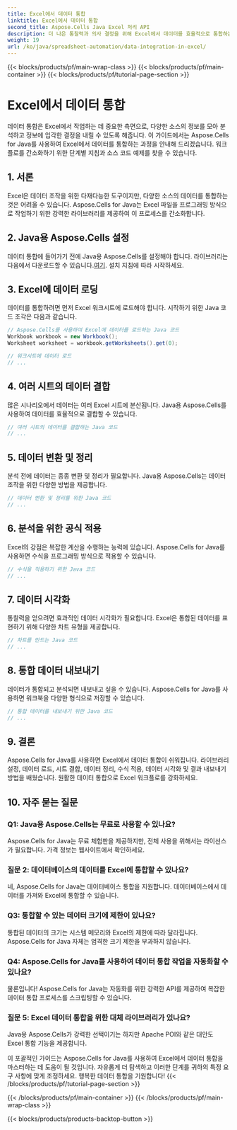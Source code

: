 ```yaml
---
title: Excel에서 데이터 통합
linktitle: Excel에서 데이터 통합
second_title: Aspose.Cells Java Excel 처리 API
description: 더 나은 통찰력과 의사 결정을 위해 Excel에서 데이터를 효율적으로 통합하는 방법을 알아보세요. Aspose.Cells for Java를 사용한 소스 코드가 포함된 단계별 가이드.
weight: 19
url: /ko/java/spreadsheet-automation/data-integration-in-excel/
---
```


{{< blocks/products/pf/main-wrap-class >}}
{{< blocks/products/pf/main-container >}}
{{< blocks/products/pf/tutorial-page-section >}}

# Excel에서 데이터 통합


데이터 통합은 Excel에서 작업하는 데 중요한 측면으로, 다양한 소스의 정보를 모아 분석하고 정보에 입각한 결정을 내릴 수 있도록 해줍니다. 이 가이드에서는 Aspose.Cells for Java를 사용하여 Excel에서 데이터를 통합하는 과정을 안내해 드리겠습니다. 워크플로를 간소화하기 위한 단계별 지침과 소스 코드 예제를 찾을 수 있습니다.

## 1. 서론

Excel은 데이터 조작을 위한 다재다능한 도구이지만, 다양한 소스의 데이터를 통합하는 것은 어려울 수 있습니다. Aspose.Cells for Java는 Excel 파일을 프로그래밍 방식으로 작업하기 위한 강력한 라이브러리를 제공하여 이 프로세스를 간소화합니다.

## 2. Java용 Aspose.Cells 설정

 데이터 통합에 들어가기 전에 Java용 Aspose.Cells를 설정해야 합니다. 라이브러리는 다음에서 다운로드할 수 있습니다.[여기](https://releases.aspose.com/cells/java/). 설치 지침에 따라 시작하세요.

## 3. Excel에 데이터 로딩

데이터를 통합하려면 먼저 Excel 워크시트에 로드해야 합니다. 시작하기 위한 Java 코드 조각은 다음과 같습니다.

```java
// Aspose.Cells를 사용하여 Excel에 데이터를 로드하는 Java 코드
Workbook workbook = new Workbook();
Worksheet worksheet = workbook.getWorksheets().get(0);

// 워크시트에 데이터 로드
// ...
```

## 4. 여러 시트의 데이터 결합

많은 시나리오에서 데이터는 여러 Excel 시트에 분산됩니다. Java용 Aspose.Cells를 사용하여 데이터를 효율적으로 결합할 수 있습니다.

```java
// 여러 시트의 데이터를 결합하는 Java 코드
// ...
```

## 5. 데이터 변환 및 정리

분석 전에 데이터는 종종 변환 및 정리가 필요합니다. Java용 Aspose.Cells는 데이터 조작을 위한 다양한 방법을 제공합니다.

```java
// 데이터 변환 및 정리를 위한 Java 코드
// ...
```

## 6. 분석을 위한 공식 적용

Excel의 강점은 복잡한 계산을 수행하는 능력에 있습니다. Aspose.Cells for Java를 사용하면 수식을 프로그래밍 방식으로 적용할 수 있습니다.

```java
// 수식을 적용하기 위한 Java 코드
// ...
```

## 7. 데이터 시각화

통찰력을 얻으려면 효과적인 데이터 시각화가 필요합니다. Excel은 통합된 데이터를 표현하기 위해 다양한 차트 유형을 제공합니다.

```java
// 차트를 만드는 Java 코드
// ...
```

## 8. 통합 데이터 내보내기

데이터가 통합되고 분석되면 내보내고 싶을 수 있습니다. Aspose.Cells for Java를 사용하면 워크북을 다양한 형식으로 저장할 수 있습니다.

```java
// 통합 데이터를 내보내기 위한 Java 코드
// ...
```

## 9. 결론

Aspose.Cells for Java를 사용하면 Excel에서 데이터 통합이 쉬워집니다. 라이브러리 설정, 데이터 로드, 시트 결합, 데이터 정리, 수식 적용, 데이터 시각화 및 결과 내보내기 방법을 배웠습니다. 원활한 데이터 통합으로 Excel 워크플로를 강화하세요.

## 10. 자주 묻는 질문

### Q1: Java용 Aspose.Cells는 무료로 사용할 수 있나요?

Aspose.Cells for Java는 무료 체험판을 제공하지만, 전체 사용을 위해서는 라이선스가 필요합니다. 가격 정보는 웹사이트에서 확인하세요.

### 질문 2: 데이터베이스의 데이터를 Excel에 통합할 수 있나요?

네, Aspose.Cells for Java는 데이터베이스 통합을 지원합니다. 데이터베이스에서 데이터를 가져와 Excel에 통합할 수 있습니다.

### Q3: 통합할 수 있는 데이터 크기에 제한이 있나요?

통합된 데이터의 크기는 시스템 메모리와 Excel의 제한에 따라 달라집니다. Aspose.Cells for Java 자체는 엄격한 크기 제한을 부과하지 않습니다.

### Q4: Aspose.Cells for Java를 사용하여 데이터 통합 작업을 자동화할 수 있나요?

물론입니다! Aspose.Cells for Java는 자동화를 위한 강력한 API를 제공하여 복잡한 데이터 통합 프로세스를 스크립팅할 수 있습니다.

### 질문 5: Excel 데이터 통합을 위한 대체 라이브러리가 있나요?

Java용 Aspose.Cells가 강력한 선택이기는 하지만 Apache POI와 같은 대안도 Excel 통합 기능을 제공합니다.

이 포괄적인 가이드는 Aspose.Cells for Java를 사용하여 Excel에서 데이터 통합을 마스터하는 데 도움이 될 것입니다. 자유롭게 더 탐색하고 이러한 단계를 귀하의 특정 요구 사항에 맞게 조정하세요. 행복한 데이터 통합을 기원합니다!
{{< /blocks/products/pf/tutorial-page-section >}}

{{< /blocks/products/pf/main-container >}}
{{< /blocks/products/pf/main-wrap-class >}}

{{< blocks/products/products-backtop-button >}}
